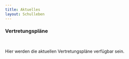 ```yaml
---
title: Aktuelles
layout: Schulleben
---
```


<h3>Vertretungspläne</h3>
<br>
<p>Hier werden die aktuellen Vertretungspläne verfügbar sein.</p>
